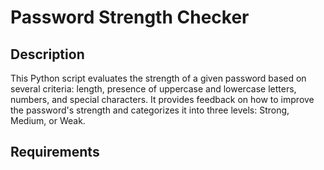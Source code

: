 # Password Strength Checker

## Description

This Python script evaluates the strength of a given password based on several criteria: length, presence of uppercase and lowercase letters, numbers, and special characters. It provides feedback on how to improve the password's strength and categorizes it into three levels: Strong, Medium, or Weak.

## Requirements